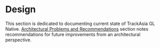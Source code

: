 # Design

This section is dedicated to documenting current state of TrackAsia GL Native. [Architectural Problems and Recommendations](./archictural-problems-and-recommendations.md) section notes recommendations for future improvements from an architectural perspective.
